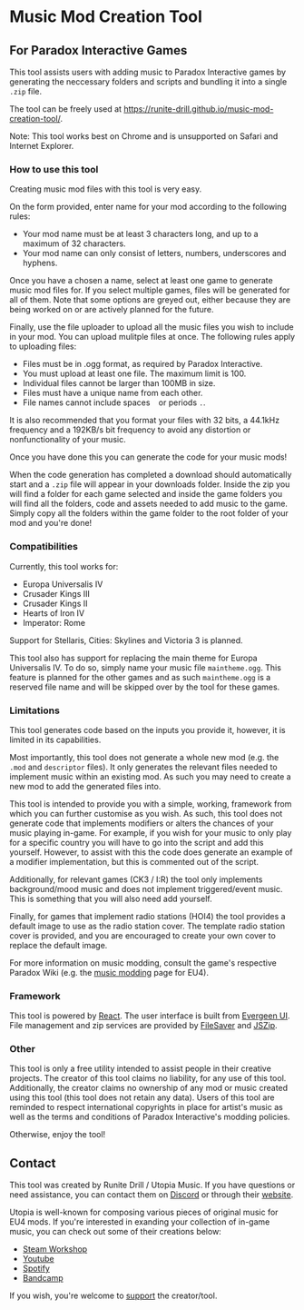 # Music Mod Creation Tool

## For Paradox Interactive Games

This tool assists users with adding music to Paradox Interactive games by generating the neccessary folders and scripts and bundling it into a single `.zip` file.

The tool can be freely used at https://runite-drill.github.io/music-mod-creation-tool/.

Note: This tool works best on Chrome and is unsupported on Safari and Internet Explorer.

### How to use this tool

Creating music mod files with this tool is very easy.

On the form provided, enter name for your mod according to the following rules:
- Your mod name must be at least 3 characters long, and up to a maximum of 32 characters.
- Your mod name can only consist of letters, numbers, underscores and hyphens.

Once you have a chosen a name, select at least one game to generate music mod files for. If you select multiple games, files will be generated for all of them. Note that some options are greyed out, either because they are being worked on or are actively planned for the future.

Finally, use the file uploader to upload all the music files you wish to include in your mod. You can upload mulitple files at once. The following rules apply to uploading files:
- Files must be in .ogg format, as required by Paradox Interactive.
- You must upload at least one file. The maximum limit is 100.
- Individual files cannot be larger than 100MB in size.
- Files must have a unique name from each other.
- File names cannot include spaces ` ` or periods `.`.

It is also recommended that you format your files with 32 bits, a 44.1kHz frequency and a 192KB/s bit frequency to avoid any distortion or nonfunctionality of your music.

Once you have done this you can generate the code for your music mods!

When the code generation has completed a download should automatically start and a `.zip` file will appear in your downloads folder. Inside the zip you will find a folder for each game selected and inside the game folders you will find all the folders, code and assets needed to add music to the game. Simply copy all the folders within the game folder to the root folder of your mod and you're done!


### Compatibilities

Currently, this tool works for:
- Europa Universalis IV
- Crusader Kings III
- Crusader Kings II
- Hearts of Iron IV
- Imperator: Rome

Support for Stellaris, Cities: Skylines and Victoria 3 is planned.

This tool also has support for replacing the main theme for Europa Universalis IV. To do so, simply name your music file `maintheme.ogg`. This feature is planned for the other games and as such `maintheme.ogg` is a reserved file name and will be skipped over by the tool for these games.

### Limitations

This tool generates code based on the inputs you provide it, however, it is limited in its capabilities. 

Most importantly, this tool does not generate a whole new mod (e.g. the `.mod` and `descriptor` files). It only generates the relevant files needed to implement music within an existing mod. As such you may need to create a new mod to add the generated files into.

This tool is intended to provide you with a simple, working, framework from which you can further customise as you wish. As such, this tool does not generate code that implements modifiers or alters the chances of your music playing in-game. For example, if you wish for your music to only play for a specific country you will have to go into the script and add this yourself. However, to assist with this the code does generate an example of a modifier implementation, but this is commented out of the script. 

Additionally, for relevant games (CK3 / I:R) the tool only implements background/mood music and does not implement triggered/event music. This is something that you will also need add yourself.

Finally, for games that implement radio stations (HOI4) the tool provides a default image to use as the radio station cover. The template radio station cover is provided, and you are encouraged to create your own cover to replace the default image.

For more information on music modding, consult the game's respective Paradox Wiki (e.g. the [music modding](https://eu4.paradoxwikis.com/Music_modding) page for EU4).

### Framework

This tool is powered by [React](https://reactjs.org). The user interface is built from [Evergeen UI](https://evergreen.segment.com). File management and zip services are provided by [FileSaver](https://github.com/eligrey/FileSaver.js) and [JSZip](https://stuk.github.io/jszip/).

### Other

This tool is only a free utility intended to assist people in their creative projects. The creator of this tool claims no liability, for any  use of this tool. Additionally, the creator claims no ownership of any mod or music created using this tool (this tool does not retain any data). Users of this tool are reminded to respect international copyrights in place for artist's music as well as the terms and conditions of Paradox Interactive's modding policies.

Otherwise, enjoy the tool!

## Contact

This tool was created by Runite Drill / Utopia Music. If you have questions or need assistance, you can contact them on [Discord](https://discord.gg/SdQhfBM) or through their [website](www.utopiamusic.net/contact).

Utopia is well-known for composing various pieces of original music for EU4 mods. If you're interested in exanding your collection of in-game music, you can check out some of their creations below:

- [Steam Workshop](https://steamcommunity.com/sharedfiles/filedetails/?id=2240429843)
- [Youtube](https://www.youtube.com/channel/UCKfQv7M94LPdACI2e4AmVww)
- [Spotify](https://open.spotify.com/artist/0mfgyFocLTW5Piqx811ZUv)
- [Bandcamp](https://utopiamusicnz.bandcamp.com)

If you wish, you're welcome to [support](https://www.buymeacoffee.com/utopia) the creator/tool.
